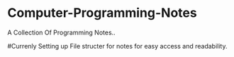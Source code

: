 # Computer-Programming-Notes
A Collection Of Programming Notes..

#Currenly Setting up File structer for notes for easy access and readability.



